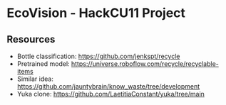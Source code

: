 # EcoVision - HackCU11 Project

## Resources

- Bottle classification: https://github.com/jenkspt/recycle
- Pretrained model: https://universe.roboflow.com/recycle/recyclable-items
- Similar idea: https://github.com/jauntybrain/know_waste/tree/development
- Yuka clone: https://github.com/LaetitiaConstant/yuka/tree/main
